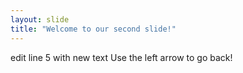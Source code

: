 ```yaml
---
layout: slide
title: "Welcome to our second slide!"
---
```

edit line 5 with new text
Use the left arrow to go back!